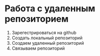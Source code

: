 #  Работа с удаленным репозиторием

1. Зарегестрироваться на github
2. Создать локальный репозиторий
3. Создаем удаленный репозиторий 
4. Связываем репозиторий 
